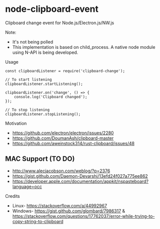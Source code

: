 # node-clipboard-event
Clipboard change event for Node.js/Electron.js/NW.js

Note:
* It's not being polled
* This implementation is based on child_process. A native node module using N-API is being developed.

Usage

```
const clipboardListener = require('clipboard-change');

// To start listening
clipboardListener.startListening();

clipboardListener.on('change', () => {
    console.log('Clipboard changed');
});

// To stop listening
clipboardListener.stopListening();

```
Motivation

* https://github.com/electron/electron/issues/2280
* https://github.com/DoumanAsh/clipboard-master
* https://github.com/aweinstock314/rust-clipboard/issues/48

## MAC Support (TO DO)

* http://www.alecjacobson.com/weblog/?p=2376
* https://gist.github.com/Daemon-Devarshi/13efd24f027a775ee862
* https://developer.apple.com/documentation/appkit/nspasteboard?language=occ

Credits

* Linux-  https://stackoverflow.com/a/44992967
* Windows- https://gist.github.com/glombard/7986317 & https://stackoverflow.com/questions/17762037/error-while-trying-to-copy-string-to-clipboard